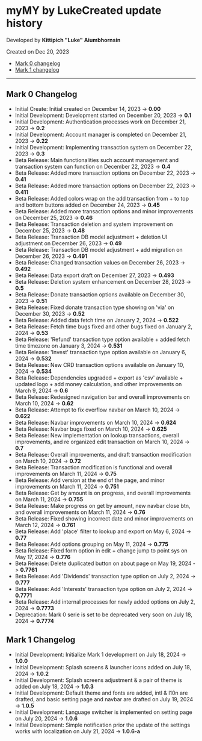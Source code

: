 # myMY by LukeCreated update history

Developed by __Kittipich "Luke" Aiumbhornsin__

Created on Dec 20, 2023

- [Mark 0 changelog](#mark-0-changelog)
- [Mark 1 changelog](#mark-1-changelog)

---

## Mark 0 Changelog

- Initial Create: Initial created on December 14, 2023 -> __0.00__
- Initial Development: Development started on December 20, 2023 -> __0.1__
- Initial Development: Authentication processes work on December 21, 2023 -> __0.2__
- Initial Development: Account manager is completed on December 21, 2023 -> __0.22__
- Initial Development: Implementing transaction system on December 22, 2023 -> __0.3__
- Beta Release: Main functionalities such account management and transaction system can function on December 22, 2023 -> __0.4__
- Beta Release: Added more transaction options on December 22, 2023 -> __0.41__
- Beta Release: Added more transaction options on December 22, 2023 -> __0.411__
- Beta Release: Added colors wrap on the add transaction from + to top and bottom buttons added on December 24, 2023 -> __0.45__
- Beta Release: Added more transaction options and minor improvements on December 25, 2023 -> __0.46__
- Beta Release: Transaction deletion and system improvement on December 25, 2023 -> __0.48__
- Beta Release: Transaction DB model adjustment + deletion UI adjustment on December 26, 2023 -> __0.49__
- Beta Release: Transaction DB model adjustment + add migration on December 26, 2023 -> __0.491__
- Beta Release: Changed transaction values on December 26, 2023 -> __0.492__
- Beta Release: Data export draft on December 27, 2023 -> __0.493__
- Beta Release: Deletion system enhancement on December 28, 2023 -> __0.5__
- Beta Release: Donate transaction options available on December 30, 2023 -> __0.51__
- Beta Release: Fixed donate transaction type showing on 'via' on December 30, 2023 -> __0.52__
- Beta Release: Added data fetch time on January 2, 2024 -> __0.522__
- Beta Release: Fetch time bugs fixed and other bugs fixed on January 2, 2024 -> __0.53__
- Beta Release: 'Refund' transaction type option available + added fetch time timezone on January 3, 2024 -> __0.531__
- Beta Release: 'Invest' transaction type option available on January 6, 2024 -> __0.532__
- Beta Release: New CRD transaction options available on January 10, 2024 -> __0.534__
- Beta Release: Dependencies upgraded + export as 'csv' available + updated logo + add money calculation, and other improvements on March 9, 2024 -> __0.6__
- Beta Release: Redesigned navigation bar and overall improvements on March 10, 2024 -> __0.62__
- Beta Release: Attempt to fix overflow navbar on March 10, 2024 -> __0.622__
- Beta Release: Navbar improvements on March 10, 2024 -> __0.624__
- Beta Release: Navbar bugs fixed on March 10, 2024 -> __0.625__
- Beta Release: New implementation on lookup transactions, overall improvements, and re organized edit transaction on March 10, 2024 -> __0.7__
- Beta Release: Overall improvements, and draft transaction modification on March 10, 2024 -> __0.72__
- Beta Release: Transaction modification is functional and overall improvements on March 11, 2024 -> __0.75__
- Beta Release: Add version at the end of the page, and minor improvements on March 11, 2024 -> __0.751__
- Beta Release: Get by amount is on progress, and overall improvements on March 11, 2024 -> __0.755__
- Beta Release: Make progress on get by amount, new navbar close btn, and overall improvements on March 11, 2024 -> __0.76__
- Beta Release: Fixed showing incorrect date and minor improvements on March 12, 2024 -> __0.761__
- Beta Release: Add 'place' filter to lookup and export on May 6, 2024 -> __0.77__
- Beta Release: Add options grouping on May 11, 2024 -> __0.775__
- Beta Release: Fixed form option in edit + change jump to point sys on May 17, 2024 -> __0.776__
- Beta Release: Delete duplicated button on about page on May 19, 2024 -> __0.7761__
- Beta Release: Add 'Dividends' transaction type option on July 2, 2024 -> __0.777__
- Beta Release: Add 'Interests' transaction type option on July 2, 2024 -> __0.7771__
- Beta Release: Add internal processes for newly added options on July 2, 2024 -> __0.7773__
- Deprecation: Mark 0 serie is set to be deprecated very soon on July 18, 2024 -> __0.7774__

## Mark 1 Changelog

- Initial Development: Initialize Mark 1 development on July 18, 2024 -> __1.0.0__
- Initial Development: Splash screens & launcher icons added on July 18, 2024 -> __1.0.2__
- Initial Development: Splash screens adjustment & a pair of theme is added on July 18, 2024 -> __1.0.3__
- Initial Development: Default theme and fonts are added, intl & l10n are drafted, and basic setting page and navbar are drafted on July 19, 2024 -> __1.0.5__
- Initial Development: Language switcher is implemented on setting page on July 20, 2024 -> __1.0.6__
- Initial Development: Simple notification prior the update of the settings works with localization on July 21, 2024 -> __1.0.6-a__
